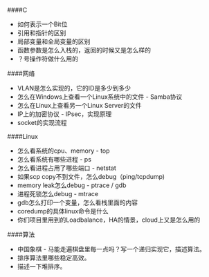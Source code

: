 ####C
- 如何表示一个Bit位
- 引用和指针的区别
- 局部变量和全局变量的区别
- 函数参数是怎么入栈的，返回的时候又是怎么样的
- ？号操作符做什么用的

####网络
- VLAN是怎么实现的，它的ID是多少到多少
- 怎么在Windows上查看一个Linux系统中的文件 - Samba协议
- 怎么在Linux上查看另一个Linux Server的文件
- IP上的加密协议 - IPsec，实现原理
- socket的实现流程

####Linux
- 怎么看系统的cpu、memory - top
- 怎么看系统有哪些进程 - ps
- 怎么看进程占用了哪些端口 - netstat 
- 如果scp copy不到文件，怎么debug（ping/tcpdump)
- memory leak怎么debug - ptrace / gdb
- 进程死锁怎么debug - mtrace
- gdb怎么打印一个变量，怎么看栈里面的内容
- coredump的具体linux命令是什么
- 你们项目里用到的Loadbalance，HA的情景，cloud上又是怎么用的

####算法
- 中国象棋 - 马能走遍棋盘里每一点吗？写一个递归实现它，描述算法。
- 排序算法里哪些稳定高效。
- 描述一下堆排序。